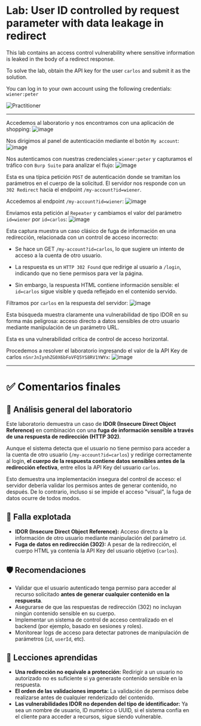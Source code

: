# Lab: User ID controlled by request parameter with data leakage in redirect

This lab contains an access control vulnerability where sensitive information is leaked in the body of a redirect response.

To solve the lab, obtain the API key for the user `carlos` and submit it as the solution.

You can log in to your own account using the following credentials: `wiener:peter`

![Practitioner](https://img.shields.io/badge/level-Apprentice-green) 

---


Accedemos al laboratorio y nos encontramos con una aplicación de shopping:
![image](https://github.com/user-attachments/assets/1b7afa68-d3d8-4fdf-84f5-8d3dba151c23)

Nos dirigimos al panel de autenticación mediante el botón `My account`:
![image](https://github.com/user-attachments/assets/6d190589-958e-4e40-9d8a-41bb9411271e)

Nos autenticamos con nuestras credenciales `wiener:peter` y capturamos el tráfico con `Burp Suite` para analizar el flujo:
![image](https://github.com/user-attachments/assets/654702c0-0aa0-4313-8917-c9d19e20b5ab)

Esta es una típica petición `POST` de autenticación donde se tramitan los parámetros en el cuerpo de la solicitud. El servidor nos responde con un `302 Redirect` hacia el endpoint `/my-account?id=wiener`.

Accedemos al endpoint `/my-account?id=wiener`:
![image](https://github.com/user-attachments/assets/13c5a647-13fd-44ee-b5fb-5435a4b4ec76)

Enviamos esta petición al `Repeater` y cambiamos el valor del parámetro `id=wiener` por `id=carlos`:
![image](https://github.com/user-attachments/assets/843da7cb-65aa-484c-97b8-e30c98e39b41)

Esta captura muestra un caso clásico de fuga de información en una redirección, relacionada con un control de acceso incorrecto:

- Se hace un GET `/my-account?id=carlos`, lo que sugiere un intento de acceso a la cuenta de otro usuario.

- La respuesta es un `HTTP 302 Found` que redirige al usuario a `/login`, indicando que no tiene permisos para ver la página.

- Sin embargo, la respuesta HTML contiene información sensible: el `id=carlos` sigue visible y queda reflejado en el contenido servido.

Filtramos por `carlos` en la respuesta del servidor:
![image](https://github.com/user-attachments/assets/4de0602f-dc36-4611-8316-a0bfe6cbce06)

Esta búsqueda muestra claramente una vulnerabilidad de tipo IDOR en su forma más peligrosa: acceso directo a datos sensibles de otro usuario mediante manipulación de un parámetro URL.

Esta es una vulnerabilidad crítica de control de acceso horizontal.

Procedemos a resolver el laboratorio ingresando el valor de la API Key de carlos `nSnrJnIynhZG0X6bFoVFQ5YS8RV1YWYx`:
![image](https://github.com/user-attachments/assets/b99db88b-455c-468e-a8d2-de973fdb6b6e)


---

# ✅ Comentarios finales

## 🔎 Análisis general del laboratorio

Este laboratorio demuestra un caso de **IDOR (Insecure Direct Object Reference)** en combinación con una **fuga de información sensible a través de una respuesta de redirección (HTTP 302)**.

Aunque el sistema detecta que el usuario no tiene permiso para acceder a la cuenta de otro usuario (`/my-account?id=carlos`) y redirige correctamente al login, **el cuerpo de la respuesta contiene datos sensibles antes de la redirección efectiva**, entre ellos la API Key del usuario `carlos`.

Esto demuestra una implementación insegura del control de acceso: el servidor debería validar los permisos antes de generar contenido, no después. De lo contrario, incluso si se impide el acceso "visual", la fuga de datos ocurre de todos modos.

## 🚨 Falla explotada

- **IDOR (Insecure Direct Object Reference):** Acceso directo a la información de otro usuario mediante manipulación del parámetro `id`.
- **Fuga de datos en redirección (302):** A pesar de la redirección, el cuerpo HTML ya contenía la API Key del usuario objetivo (`carlos`).

## 🛡️ Recomendaciones

- Validar que el usuario autenticado tenga permiso para acceder al recurso solicitado **antes de generar cualquier contenido en la respuesta**.
- Asegurarse de que las respuestas de redirección (302) no incluyan ningún contenido sensible en su cuerpo.
- Implementar un sistema de control de acceso centralizado en el backend (por ejemplo, basado en sesiones y roles).
- Monitorear logs de acceso para detectar patrones de manipulación de parámetros (`id`, `userId`, etc).

## 🧠 Lecciones aprendidas

- **Una redirección no equivale a protección:** Redirigir a un usuario no autorizado no es suficiente si ya generaste contenido sensible en la respuesta.
- **El orden de las validaciones importa:** La validación de permisos debe realizarse antes de cualquier renderizado del contenido.
- **Las vulnerabilidades IDOR no dependen del tipo de identificador:** Ya sea un nombre de usuario, ID numérico o UUID, si el sistema confía en el cliente para acceder a recursos, sigue siendo vulnerable.

